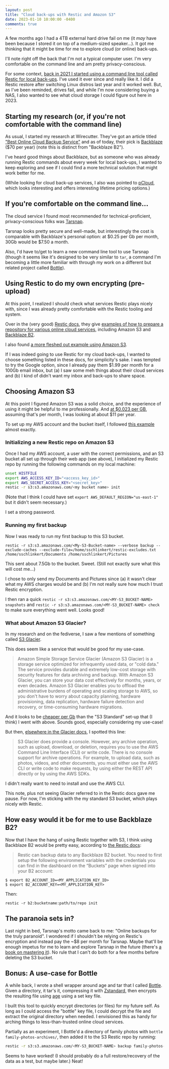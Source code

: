 ```yaml
---
layout: post
title: "Cloud back-ups with Restic and Amazon S3"
date: 2023-01-10 10:00:00 -0400
comments: true
---
```


A few months ago I had a 4TB external hard drive fail on me (it _may_ have been because I stored it on top of a medium-sized speaker...). It got me thinking that it might be time for me to explore cloud (or online) back-ups. 

I'll note right off the back that I'm not a typical computer user. I'm very comfortable on the command line and am pretty privacy-conscious.

For some context, [back in 2021 I started using a command line tool called Restic for local back-ups](https://sts10.github.io/2021/10/26/restic-rsync-backup-ideas.html). I've used it ever since and really like it. I did a Restic restore after switching Linux distros last year and it worked well. But, as I've been reminded, drives fail, and while I'm now considering buying a NAS, I also wanted to see what cloud storage I could figure out here in 2023. 

## Starting my research (or, if you're not comfortable with the command line)

As usual, I started my research at Wirecutter. They've got an article titled ["Best Online Cloud Backup Service"](https://www.nytimes.com/wirecutter/reviews/best-online-backup-service/) and as of today, their pick is [Backblaze](https://www.backblaze.com/cloud-backup.html#af9ktr) ($70 per year) (note this is distinct from "Backblaze B2"). 

I've heard good things about Backblaze, but as someone who was already running Restic commands about every week for local back-ups, I wanted to keep exploring and see if I could find a more technical solution that might work better for me.

(While looking for cloud back-up services, I also was pointed to [pCloud](https://www.pcloud.com), which looks interesting and offers interesting lifetime pricing options.)

## If you're comfortable on the command line...

The cloud service I found most recommended for technical-proficient, privacy-conscious folks was [Tarsnap](https://www.tarsnap.com/). 

Tarsnap looks pretty secure and well-made, but interestingly the cost is comparable with Backblaze's personal option: at $0.25 per Gb per month, 30Gb would be $7.50 a month.

Also, I'd have to/get to learn a new command line tool to use Tarsnap (though it seems like it's designed to be very similar to `tar`, a command I'm becoming a little more familiar with through my work on a different but related project called [Bottle](https://github.com/sts10/bottle)).

## Using Restic to do my own encrypting (pre-upload)

At this point, I realized I should check what services Restic plays nicely with, since I was already pretty comfortable with the Restic tooling and system.

Over in the (very good) [Restic docs](https://restic.readthedocs.io/en/stable/), they give [examples of how to prepare a repository for various online cloud services](https://restic.readthedocs.io/en/latest/030_preparing_a_new_repo.html#), including Amazon S3 and [Backblaze B2](https://restic.readthedocs.io/en/stable/030_preparing_a_new_repo.html#backblaze-b2).

I also found [a more fleshed out example using Amazon S3](https://restic.readthedocs.io/en/stable/080_examples.html#initializing-the-restic-repository).

If I was indeed going to use Restic for my cloud back-ups, I wanted to choose something listed in these docs, for simplicity's sake. I was tempted to try the Google option, since I already pay them $1.99 per month for a 100Gb email inbox, but (a) I saw some meh things about their cloud services and (b) I kind of didn't want my inbox and back-ups to share space. 

## Choosing Amazon S3
At this point I figured Amazon S3 was a solid choice, and the experience of using it might be helpful to me professionally. And [at $0.023 per GB](https://aws.amazon.com/s3/pricing/?nc=sn&loc=4), assuming that's per month, I was looking at about $11 per year.

To set up my AWS account and the bucket itself, I followed [this example](https://restic.readthedocs.io/en/stable/080_examples.html#initializing-the-restic-repository) almost exactly.

### Initializing a new Restic repo on Amazon S3

Once I had my AWS account, a user with the correct permissions, and an S3 bucket all set up through their web app (see above), I initialized my Restic repo by running the following commands on my local machine:

```bash
unset HISTFILE
export AWS_ACCESS_KEY_ID="<access_key_id>"
export AWS_SECRET_ACCESS_KEY="<secret_key>"
restic -r s3:s3.amazonaws.com/<my bucket name> init
```

(Note that I think I could have set `export AWS_DEFAULT_REGION="us-east-1"` but it didn't seem necessary.)

I set a strong password.

### Running my first backup

Now I was ready to run my first backup to this S3 bucket.

```
restic -r s3:s3.amazonaws.com/<My-S3-Bucket-name> --verbose backup --exclude-caches --exclude-file=/home/sschlinkert/restic-excludes.txt /home/sschlinkert/Documents /home/sschlinkert/Pictures
```

This sent about 7.5Gb to the bucket. Sweet. (Still not exactly sure what this will cost me...)

I chose to only send my Documents and Pictures since (a) it wasn't clear what my AWS charges would be and (b) I'm not really sure how much I trust Restic encryption.

I then ran a quick `restic -r s3:s3.amazonaws.com/<MY-S3_BUCKET-NAME> snapshots` and `restic -r s3:s3.amazonaws.com/<MY-S3_BUCKET-NAME> check` to make sure everything went well. Looks good!

### What about Amazon S3 Glacier?

In my research and on the fediverse, I saw a few mentions of something called [S3 Glacier](https://docs.aws.amazon.com/glacier/index.html). 

This does seem like a service that would be good for my use-case. 
> Amazon Simple Storage Service Glacier (Amazon S3 Glacier) is a storage service optimized for infrequently used data, or "cold data." The service provides durable and extremely low-cost storage with security features for data archiving and backup. With Amazon S3 Glacier, you can store your data cost effectively for months, years, or even decades. Amazon S3 Glacier enables you to offload the administrative burdens of operating and scaling storage to AWS, so you don't have to worry about capacity planning, hardware provisioning, data replication, hardware failure detection and recovery, or time-consuming hardware migrations.

And it looks to be [cheaper per Gb](https://aws.amazon.com/s3/pricing/?nc=sn&loc=4) than the "S3 Standard" set-up that (I think) I went with above. Sounds good, especially considering my use-case!

But then, [elsewhere in the Glacier docs](https://docs.aws.amazon.com/amazonglacier/latest/dev/amazon-glacier-getting-started.html), I spotted this line:

> S3 Glacier does provide a console. However, any archive operation, such as upload, download, or deletion, requires you to use the AWS Command Line Interface (CLI) or write code. There is no console support for archive operations. For example, to upload data, such as photos, videos, and other documents, you must either use the AWS CLI or write code to make requests, by using either the REST API directly or by using the AWS SDKs. 

I didn't really want to need to install and use the AWS CLI. 

This note, plus not seeing Glacier referred to in the Restic docs gave me pause. For now, I'm sticking with the my standard S3 bucket, which plays nicely with Restic.

## How easy would it be for me to use Backblaze B2? 

Now that I have the hang of using Restic together with S3, I think using Backblaze B2 would be pretty easy, according to [the Restic docs](https://restic.readthedocs.io/en/stable/030_preparing_a_new_repo.html#backblaze-b2):

> Restic can backup data to any Backblaze B2 bucket. You need to first setup the following environment variables with the credentials you can find in the dashboard on the “Buckets” page when signed into your B2 account:

```
$ export B2_ACCOUNT_ID=<MY_APPLICATION_KEY_ID>
$ export B2_ACCOUNT_KEY=<MY_APPLICATION_KEY>
```
Then:
```
restic -r b2:bucketname:path/to/repo init
```

## The paranoia sets in? 

Last night in bed, Tarsnap's motto came back to me: "Online backups for the truly paranoid". I wondered if I shouldn't be relying on Restic's encryption and instead pay the ~$8 per month for Tarsnap. Maybe that'll be enough impetus for me to learn and explore Tarsnap in the future (there's [a book on mastering it](https://www.tiltedwindmillpress.com/product/tarsnap-mastery-online-backups-for-the-truly-paranoid/)). No rule that I can't do both for a few months before deleting the S3 bucket.

## Bonus: A use-case for Bottle

A while back, I wrote a shell wrapper around age and tar that I called [Bottle](https://github.com/sts10/bottle). Given a directory, it tar's it, compressing it with [Zstandard](https://facebook.github.io/zstd/), then encrypts the resulting file using [age](https://github.com/FiloSottile/age) using a set key file.

I built this tool to quickly encrypt directories (or files) for my future self. As long as I could access the "bottle" key file, I could decrypt the file and extract the original directory when needed. I envisioned this as handy for arching things to less-than-trusted online cloud services.

Partially as an experiment, I Bottle'd a directory of family photos with `bottle family-photos-archives/`, then added it to the S3 Restic repo by running: 
```bash
restic -r s3:s3.amazonaws.com/<MY-S3_BUCKET-NAME> backup family-photos-archives.tar.zst.age
```

Seems to have worked! (I should probably do a full restore/recovery of the data as a test, but maybe later.) Neat!
